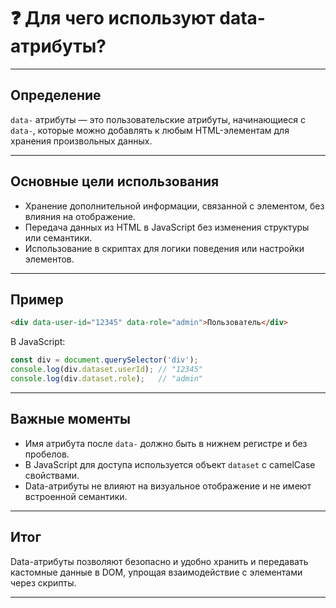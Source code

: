 # ❓ Для чего используют data-атрибуты?

---

## Определение

`data-` атрибуты — это пользовательские атрибуты, начинающиеся с `data-`, которые можно добавлять к любым HTML-элементам для хранения произвольных данных.

---

## Основные цели использования

- Хранение дополнительной информации, связанной с элементом, без влияния на отображение.
- Передача данных из HTML в JavaScript без изменения структуры или семантики.
- Использование в скриптах для логики поведения или настройки элементов.

---

## Пример

```html
<div data-user-id="12345" data-role="admin">Пользователь</div>
```

В JavaScript:

```js
const div = document.querySelector('div');
console.log(div.dataset.userId); // "12345"
console.log(div.dataset.role);   // "admin"
```

---

## Важные моменты

- Имя атрибута после `data-` должно быть в нижнем регистре и без пробелов.
- В JavaScript для доступа используется объект `dataset` с camelCase свойствами.
- Data-атрибуты не влияют на визуальное отображение и не имеют встроенной семантики.

---

## Итог

Data-атрибуты позволяют безопасно и удобно хранить и передавать кастомные данные в DOM, упрощая взаимодействие с элементами через скрипты.

---
